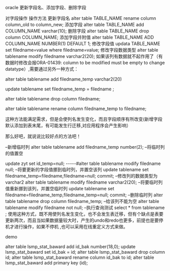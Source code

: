 oracle 更新字段名、添加字段、删除字段

对字段操作	操作方法
更新字段名	alter table TABLE_NAME rename column column_old to column_new;
添加字段	alter table TABLE_NAME add COLUMN_NAME varchar(10);
删除字段	alter table TABLE_NAME drop column COLUMN_NAME;
添加字段并附值	alter table TABLE_NAME ADD COLUMN_NAME NUMBER(1) DEFAULT 1;
修改字段值	updata TABLE_NAME set filedname=value where filedname=value;
修改字段数据类型	alter table tablename modify filedname varchar2(20);
如果该列有数据就不起作用了（有数据时修改会报ORA-01439: column to be modified must be empty to change datatype）,需要通过另外一种方式：

alter table tablename add filedname_temp varchar2(20)
 
update tablename set filedname_temp = filedname ;
 
alter table tablename  drop column filedname;
 
alter table tablename rename column filedname_temp to filedname;

这种方法能满足需求，但是会使列名发生变化，而且字段顺序有所改变(新增字段默认添加到表末尾，有可能发生行迁移,对应用程序会产生影响）

那么好吧，就说说比较好点的方法吧！

–新增临时列 
alter table tablename add filedname_temp number(2);
–将临时列的值置空

update zyt set id_temp=null; -----#alter table tablename modify filedname null;
–将要更新的字段值挪到临时列，并置空该列
 update tablename set filedname_temp=filedname,filedname=null;
 commit;
 –修改列的数据类型为varchar2
 alter table tablename modify filedname varchar2(20);
 –将要临时列值重新挪到该列，并置空临时列
 update tablename set filedname=filedname_temp,filedname_temp=null;
 commit;
 –删除临时列
 alter table tablename drop column filedname_temp;
 –给该列不能为空
 alter table tablename modify filedname not null;
 –执行查询测试
 select * from tablename ;
 使用这种方式，既不用使列名发生变化，也不会发生表迁移，但有个缺点是表要更新两次，而且当如果数据量较大时，产生的undo和redo也更多，前提也是要停机才进行操作，如果不停机 ,也可以采用在线重定义方式来做。





demo



alter table lsmp_stat_baward  add id_bak  number(18,0);
update lsmp_stat_baward set id_bak = id;
alter table lsmp_stat_baward  drop column id;
alter table lsmp_stat_baward  rename column id_bak to id;
alter table lsmp_stat_baward add primary key (id);